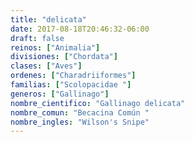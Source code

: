 ```yaml
---
title: "delicata"
date: 2017-08-18T20:46:32-06:00
draft: false
reinos: ["Animalia"]
divisiones: ["Chordata"]
clases: ["Aves"]
ordenes: ["Charadriiformes"]
familias: ["Scolopacidae "]
generos: ["Gallinago"]
nombre_cientifico: "Gallinago delicata"
nombre_comun: "Becacina Común "
nombre_ingles: "Wilson's Snipe"
---
```


